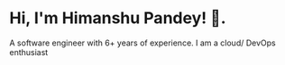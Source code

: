 
# Hi, I'm Himanshu Pandey! 👋.
A software engineer with 6+ years of experience. I am a cloud/ DevOps enthusiast
